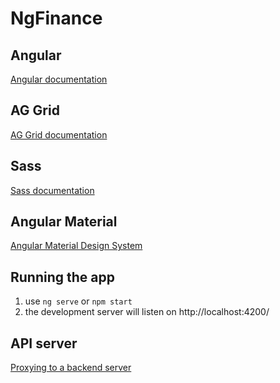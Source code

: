# NgFinance

## Angular

[Angular documentation](https://angular.io/)

## AG Grid 

[AG Grid documentation](https://www.ag-grid.com/)

## Sass

[Sass documentation](https://sass-lang.com/)

## Angular Material

[Angular Material Design System](https://material.angular.io/)

## Running the app

1. use `ng serve` or `npm start`
2. the development server will listen on http://localhost:4200/

## API server

[Proxying to a backend server](https://angular.io/guide/build#proxying-to-a-backend-server)
